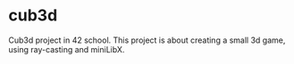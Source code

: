# cub3d
Cub3d project in 42 school. This project is about creating a small 3d game, using ray-casting and miniLibX.
